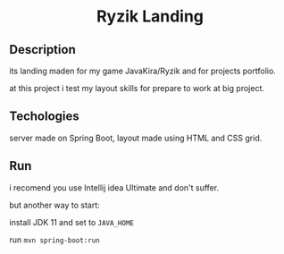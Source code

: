 <h1 align="center">Ryzik Landing</h1>

## Description
its landing maden for my game JavaKira/Ryzik and for projects portfolio.

at this project i test my layout skills for prepare to work at big project.

## Techologies
server made on Spring Boot, layout made using HTML and CSS grid.

## Run
i recomend you use Intellij idea Ultimate and don't suffer.

but another way to start:

install JDK 11 and set to `JAVA_HOME`

run `mvn spring-boot:run`
